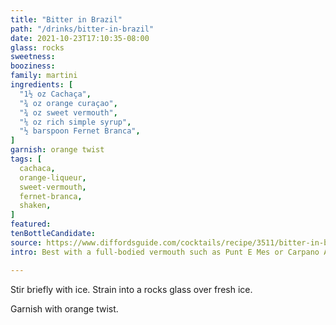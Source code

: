 ```yaml
---
title: "Bitter in Brazil"
path: "/drinks/bitter-in-brazil"
date: 2021-10-23T17:10:35-08:00
glass: rocks
sweetness:
booziness:
family: martini
ingredients: [
  "1½ oz Cachaça",
  "¾ oz orange curaçao",
  "¾ oz sweet vermouth",
  "⅙ oz rich simple syrup",
  "½ barspoon Fernet Branca",
]
garnish: orange twist
tags: [
  cachaca,
  orange-liqueur,
  sweet-vermouth,
  fernet-branca,
  shaken,
]
featured:
tenBottleCandidate:
source: https://www.diffordsguide.com/cocktails/recipe/3511/bitter-in-brazil
intro: Best with a full-bodied vermouth such as Punt E Mes or Carpano Antica

---
```

Stir briefly with ice.
Strain into a rocks glass over fresh ice.

Garnish with orange twist.
